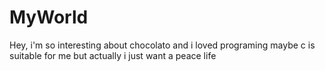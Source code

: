 # MyWorld

Hey, i'm so interesting about chocolato and i loved programing maybe c is suitable for me
but actually i just want a peace life 
